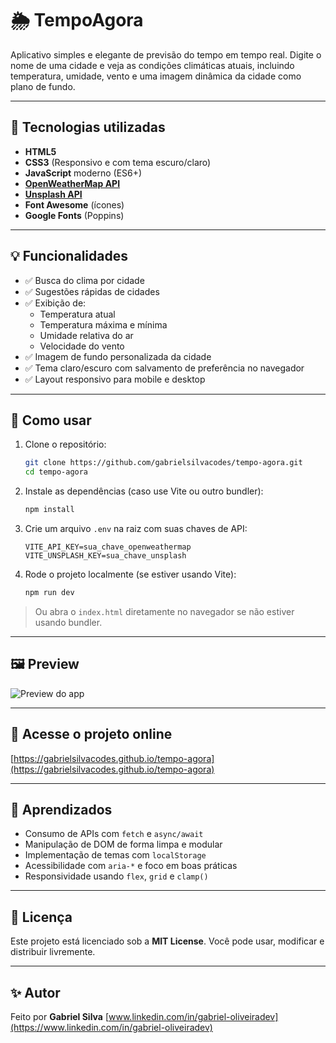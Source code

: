 # 🌦️ TempoAgora

Aplicativo simples e elegante de previsão do tempo em tempo real. Digite o nome de uma cidade e veja as condições climáticas atuais, incluindo temperatura, umidade, vento e uma imagem dinâmica da cidade como plano de fundo.

---

## 🚀 Tecnologias utilizadas

- **HTML5**
- **CSS3** (Responsivo e com tema escuro/claro)
- **JavaScript** moderno (ES6+)
- **[OpenWeatherMap API](https://openweathermap.org/)**
- **[Unsplash API](https://unsplash.com/developers)**
- **Font Awesome** (ícones)
- **Google Fonts** (Poppins)

---

## 💡 Funcionalidades

- ✅ Busca do clima por cidade
- ✅ Sugestões rápidas de cidades
- ✅ Exibição de:
  - Temperatura atual
  - Temperatura máxima e mínima
  - Umidade relativa do ar
  - Velocidade do vento
- ✅ Imagem de fundo personalizada da cidade
- ✅ Tema claro/escuro com salvamento de preferência no navegador
- ✅ Layout responsivo para mobile e desktop

---

## 🎯 Como usar

1. Clone o repositório:

   ```bash
   git clone https://github.com/gabrielsilvacodes/tempo-agora.git
   cd tempo-agora
   ```

2. Instale as dependências (caso use Vite ou outro bundler):

   ```bash
   npm install
   ```

3. Crie um arquivo `.env` na raiz com suas chaves de API:

   ```
   VITE_API_KEY=sua_chave_openweathermap
   VITE_UNSPLASH_KEY=sua_chave_unsplash
   ```

4. Rode o projeto localmente (se estiver usando Vite):

   ```bash
   npm run dev
   ```

> Ou abra o `index.html` diretamente no navegador se não estiver usando bundler.

---

## 🖼️ Preview

![Preview do app](./preview.gif)

---

## 🔗 Acesse o projeto online

[https://gabrielsilvacodes.github.io/tempo-agora](https://gabrielsilvacodes.github.io/tempo-agora)

---

## 🧠 Aprendizados

- Consumo de APIs com `fetch` e `async/await`
- Manipulação de DOM de forma limpa e modular
- Implementação de temas com `localStorage`
- Acessibilidade com `aria-*` e foco em boas práticas
- Responsividade usando `flex`, `grid` e `clamp()`

---

## 📌 Licença

Este projeto está licenciado sob a **MIT License**.
Você pode usar, modificar e distribuir livremente.

---

## ✨ Autor

Feito por **Gabriel Silva**
[www.linkedin.com/in/gabriel-oliveiradev](https://www.linkedin.com/in/gabriel-oliveiradev)
